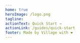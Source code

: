 ```yaml
---
home: true
heroImage: /logo.png
tagline:
actionText: Quick Start →
actionLink: /guides/quick-start
footer: Made by Village with ❤️
---
```

